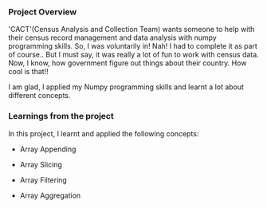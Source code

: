 ### Project Overview

 'CACT'(Census Analysis and Collection Team) wants someone to help with their census record management and data analysis with numpy programming skills. So, I was voluntarily in!  Nah! I had to complete it as part of course.. But I must say, it was really a lot of fun to work with census data. Now, I know, how government figure out things about their country. How cool is that!! 

I am glad, I applied my Numpy programming skills and learnt a lot about different concepts.


### Learnings from the project

 In this project, I learnt and applied the following concepts:

- Array Appending

- Array Slicing

- Array Filtering

- Array Aggregation
